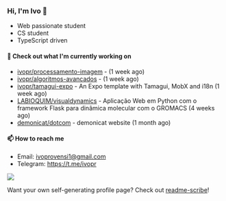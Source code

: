### Hi, I'm Ivo 👋

* Web passionate student
* CS student
* TypeScript driven

#### 👷 Check out what I'm currently working on

- [ivopr/processamento-imagem](https://github.com/ivopr/processamento-imagem) -  (1 week ago)
- [ivopr/algoritmos-avancados](https://github.com/ivopr/algoritmos-avancados) -  (1 week ago)
- [ivopr/tamagui-expo](https://github.com/ivopr/tamagui-expo) - An Expo template with Tamagui, MobX and i18n (1 week ago)
- [LABIOQUIM/visualdynamics](https://github.com/LABIOQUIM/visualdynamics) - Aplicação Web em Python com o framework Flask para dinâmica molecular com o GROMACS (4 weeks ago)
- [demonicat/dotcom](https://github.com/demonicat/dotcom) - demonicat website (1 month ago)

#### 📫 How to reach me

- Email: [ivoprovensi1@gmail.com](mailto://ivoprovensi1@gmail.com)
- Telegram: https://t.me/ivopr

![](https://github-readme-stats.vercel.app/api/top-langs/?username=ivopr&langs_count=10&layout=compact&theme=react&hide_border=true&bg_color=0D1117&title_color=5ce1e6&icon_color=5ce1e6)

Want your own self-generating profile page? Check out [readme-scribe](https://github.com/muesli/readme-scribe)!
